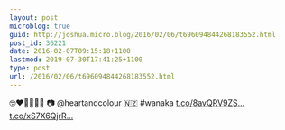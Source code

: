 ```yaml
---
layout: post
microblog: true
guid: http://joshua.micro.blog/2016/02/06/t696094844268183552.html
post_id: 36221
date: 2016-02-07T09:15:18+1100
lastmod: 2019-07-30T17:41:25+1100
type: post
url: /2016/02/06/t696094844268183552.html
---
```

🤓❤️👼🏻🤘🏻
📷 @heartandcolour 🇳🇿 #wanaka [t.co/8avQRV9ZS...](https://t.co/8avQRV9ZS9) [t.co/xS7X6QjrR...](https://t.co/xS7X6QjrR0)
